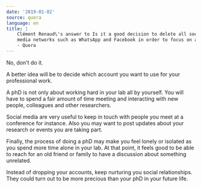 ```yaml
---
date: '2019-01-02'
source: quora
language: en
title: |
    Clément Renaud\'s answer to Is it a good decision to delete all social
    media networks such as WhatsApp and Facebook in order to focus on a PhD?
    - Quora
---
```


No, don't do it.

A better idea will be to decide which account you want to use for your
professional work.

A phD is not only about working hard in your lab all by yourself. You
will have to spend a fair amount of time meeting and interacting with
new people, colleagues and other researchers.

Social media are very useful to keep in touch with people you meet at a
conference for instance. Also you may want to post updates about your
research or events you are taking part.

Finally, the process of doing a phD may make you feel lonely or isolated
as you spend more time alone in your lab. At that point, it feels good
to be able to reach for an old friend or family to have a discussion
about something unrelated.

Instead of dropping your accounts, keep nurturing you social
relationships. They could turn out to be more precious than your phD in
your future life.
